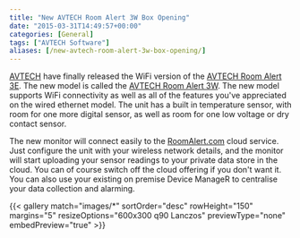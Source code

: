 ```yaml
---
title: "New AVTECH Room Alert 3W Box Opening"
date: "2015-03-31T14:49:57+00:00"
categories: [General]
tags: ["AVTECH Software"]
aliases: [/new-avtech-room-alert-3w-box-opening/]
---
```


[AVTECH](https://www.openxtra.co.uk/avtech-software.html) have finally released the WiFi version of the [AVTECH Room Alert 3E](https://www.openxtra.co.uk/avtech-room-alert-3e.html). The new model is called the [AVTECH Room Alert 3W](https://www.openxtra.co.uk/avtech-room-alert-3w-with-wifi.html). The new model supports WiFi connectivity as well as all of the features you've appreciated on the wired ethernet model. The unit has a built in temperature sensor, with room for one more digital sensor, as well as room for one low voltage or dry contact sensor.

The new monitor will connect easily to the [RoomAlert.com](https://roomalert.com/) cloud service. Just configure the unit with your wireless network details, and the monitor will start uploading your sensor readings to your private data store in the cloud. You can of course switch off the cloud offering if you don't want it. You can also use your existing on premise Device ManageR to centralise your data collection and alarming.

{{< gallery match="images/*"
            sortOrder="desc"
            rowHeight="150"
            margins="5"
            resizeOptions="600x300 q90 Lanczos"
            previewType="none"
            embedPreview="true" >}}
